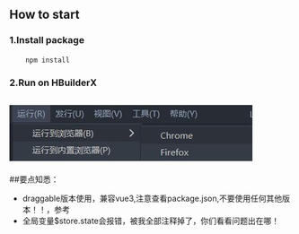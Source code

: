 ## How to start
### 1.Install package
```bash
    npm install
```
### 2.Run on HBuilderX
 ![](readme_files/1.jpg)
 --- 
##要点知悉：
 - draggable版本使用[](https://github.com/anish2690/vue-draggable-next)，兼容vue3,注意查看package.json,不要使用任何其他版本！！，参考[](https://blog.csdn.net/weixin_43977534/article/details/121059037)
 - 全局变量$store.state会报错，被我全部注释掉了，你们看看问题出在哪！
